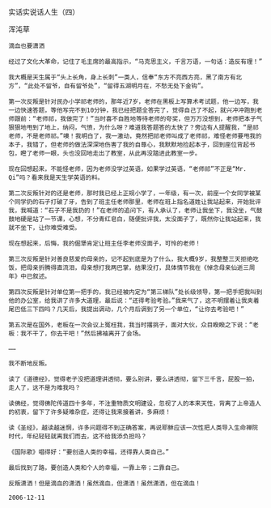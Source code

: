 实话实说话人生（四）

浑沌草


    滴血也要潇洒

    经过了文化大革命，记住了毛主席的最高指示，“马克思主义，千言万语，一句话：造反有理！”

    我大概是天生属于“头上长角，身上长刺”一类人，信奉“东方不亮西方亮，黑了南方有北方”，“此处不留爷，自有留爷处”，“留得五湖明月在，不愁无处下金钩”。

    第一次反叛是针对民办小学祁老师的，那年近7岁，老师在黑板上写算术考试题，他一边写，我一边快速答题，等他写完不到10分钟，我已经把题全答完了，觉得自己了不起，就兴冲冲跑到老师跟前：“老师祁，我做完了！”当时喜不自胜地等待老师的夸奖，但万万没想到，老师把本子气狠狠地甩到了地上，纳闷，气愤，为什么呀？难道我答题答的太快了？旁边有人提醒我，“是祁老师，不是老师祁。”噢！我明白了，我一激动，竟然把祁老师叫成了老师祁，难怪老师要甩我的本子，我错了，但老师的做法深深地伤害了我的自尊心，我默默地捡起本子，回到座位背起书包，瞪了老师一眼，头也没回地走出了教室，从此再没踏进此教室一步。

    现在回想起来，不能怪老师，因为老师没学过英语，如果学过英语，“老师祁”不正是“Mr. Qi”吗？看来我是天生学英语的料。

    第二次反叛针对的还是老师，那时我已经上正规小学了，一年级，有一次，前座一个女同学被某个同学扔的石子打破了牙，告到了班主任老师那里，老师在班上指名道姓让我站起来，开始批评我，我喊道：“石子不是我扔的！”在老师的追问下，有人承认了，老师让我坐下，我没坐，气鼓鼓地硬是站了一节课，心想，不分青红皂白，随便批评我，太没面子了，既然你让我站起来，我就不坐下，让你难受难受。

    现在想起来，后悔，我的倔犟肯定让班主任李老师没面子，可怜的老师！

    第三次反叛是针对善良慈爱的母亲的，记不起到底是为了什么，我大概9岁，我整整三天拒绝吃饭，把母亲折腾得直流泪，母亲想打我两巴掌，结果没打，具体情节我在《悼念母亲仙逝三周年》中已叙述。

    第四次反叛是针对单位第一把手的，我已经被内定为“第三梯队”处长级领导，第一把手把我叫到他的办公室，给我讲了许多大道理，最后说：“还得考验考验。”我来气了，这不明摆着让我夹着尾巴低三下四吗？几天后，我提出调动，几个月后调到了另一个单位，“让你去考验吧！”

    第五次是在国外，老板在一次会议上冤枉我，我当时撂挑子，面对大伙，众目睽睽之下说：“老板：我不干了，你去干吧！”然后拂袖离开了会场。

    ……

    我不断地反叛。

    读了《道德经》，觉得老子没把道理讲透彻，要么别讲，要么讲透彻，留下三千言，屁股一拍，走人了，这不是为难我吗？

    读佛经，觉得佛陀传道四十多年，不注重物质文明建设，忽视了人的本来天性，背离了上帝造人的初衷，留下了许多疑难杂症，还得让我来接着讲，多麻烦！

    读《圣经》，越读越迷惘，许多问题得不到正确答案，再说耶稣应该一次性把人类导入生命禅院时代，年纪轻轻就离我们而去，这不给我添负担吗？

    《国际歌》唱得好：“要创造人类的幸福，还得靠人类自己。”

    最后找到了路，要创造人类和个人的幸福，一靠上帝；二靠自己。

    反叛潇洒！但是滴血的潇洒！虽然滴血，但潇洒！虽然潇洒，但在滴血！

    2006-12-11



